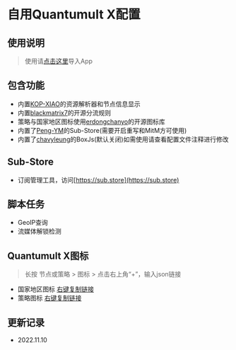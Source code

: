 # 自用Quantumult X配置
## 使用说明
> 使用请[点击这里](https://raw.githubusercontent.com/fanmingming/QX-Config/main/QuantumultX.conf)导入App
## 包含功能
- 内置[KOP-XIAO](https://github.com/KOP-XIAO)的资源解析器和节点信息显示
- 内置[blackmatrix7](https://github.com/blackmatrix7)的开源分流规则
- 策略与国家地区图标使用[erdongchanyo](https://github.com/erdongchanyo)的开源图标库
- 内置了[Peng-YM](https://github.com/Peng-YM)的Sub-Store(需要开启重写和MitM方可使用)
- 内置了[chavyleung](https://github.com/chavyleung)的BoxJs(默认关闭)如需使用请查看配置文件注释进行修改
## Sub-Store
- 订阅管理工具，访问[https://sub.store](https://sub.store)
## 脚本任务
- GeoIP查询
- 流媒体解锁检测
## Quantumult X图标
> 长按 节点或策略 > 图标 > 点击右上角“+”，输入json链接
- 国家地区图标
[右键复制链接](https://raw.githubusercontent.com/fanmingming/QX-Config/main/country-icon.json)
- 策略图标
[右键复制链接](https://raw.githubusercontent.com/fanmingming/QX-Config/main/filter-icon.json)
## 更新记录
- 2022.11.10
